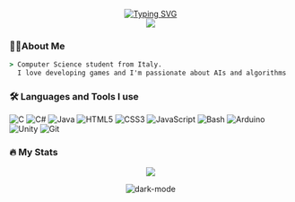 <p align="center">
  <a href="https://git.io/typing-svg"><img src="https://readme-typing-svg.demolab.com?font=Ubuntu+Mono&size=36&duration=3000&pause=2000&color=39FF14&center=true&vCenter=true&width=800&lines=%3E+Hello+there%2C+welcome+to+my+GitHub+profile!" alt="Typing SVG" /></a>
  <br>
  <img src="https://visitor-badge.laobi.icu/badge?page_id=GioeleBucci.GioeleBucci&left_color=darkslategray&right_color=darkslategray"  />
</p>

### 👩‍💻About Me
```bat
> Computer Science student from Italy.
  I love developing games and I'm passionate about AIs and algorithms
```
### 🛠 Languages and Tools I use

![C](https://img.shields.io/badge/c-%2300599C.svg?style=for-the-badge&logo=c&logoColor=white)
![C#](https://img.shields.io/badge/c%23-%23239120.svg?style=for-the-badge&logo=c-sharp&logoColor=white)
![Java](https://img.shields.io/badge/java-%23ED8B00.svg?style=for-the-badge&logo=openjdk&logoColor=white)
![HTML5](https://img.shields.io/badge/html5-%23E34F26.svg?style=for-the-badge&logo=html5&logoColor=white)
![CSS3](https://img.shields.io/badge/css3-%231572B6.svg?style=for-the-badge&logo=css3&logoColor=white) 
![JavaScript](https://img.shields.io/badge/javascript-%23323330.svg?style=for-the-badge&logo=javascript&logoColor=%23F7DF1E) 
![Bash](https://img.shields.io/badge/-Bash-4EAA25?style=for-the-badge&logo=gnu-bash&logoColor=white)
![Arduino](https://img.shields.io/badge/-Arduino-00979D?style=for-the-badge&logo=Arduino&logoColor=white)
![Unity](https://img.shields.io/badge/unity-%23000000.svg?style=for-the-badge&logo=unity&logoColor=white)
![Git](https://img.shields.io/badge/git-%23F05033.svg?style=for-the-badge&logo=git&logoColor=white)


### 🔥 My Stats 
<p align="center">
  <picture>
    <source
      srcset="https://streak-stats.demolab.com?user=GioeleBucci&theme=transparent&hide_border=true&border=FB8C00&stroke=FFFFFF&ring=FB8C00&fire=FB8C00&currStreakNum=FFFFFF&sideNums=FFFFFF&dates=FFFFFF&sideLabels=FB8C00&currStreakLabel=FB8C00"
      media="(prefers-color-scheme: dark)"
      onerror="this.style.display='none'"
    />
    <source
      srcset="https://streak-stats.demolab.com?user=GioeleBucciERROR&theme=transparent&hide_border=true&border=FB8C00&stroke=000000&ring=FB8C00&fire=FB8C00&currStreakNum=000000&sideNums=000000&dates=000000&sideLabels=FB8C00&currStreakLabel=FB8C00"
      media="(prefers-color-scheme: light), (prefers-color-scheme: no-preference)"
    />
    <img src="https://github-readme-stats.vercel.app/api?username=GioeleBucci&show_icons=true" />
  </picture>
</p>

<p align="center">
  <picture>
    <source media="(prefers-color-scheme: light)" srcset="https://github-readme-stats.vercel.app/api/top-langs/?username=GioeleBucci&layout=compact&theme=transparent&hide_border=true&title_color=FB8C00&text_color=000000">
    <img alt="dark-mode" src="https://github-readme-stats.vercel.app/api/top-langs/?username=GioeleBucci&layout=compact&theme=transparent&hide_border=true&title_color=FB8C00&text_color=FFFFFF">
  </picture>
</p>
